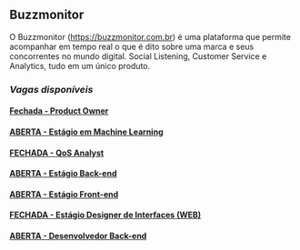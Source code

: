 ## Buzzmonitor
O Buzzmonitor (https://buzzmonitor.com.br) é uma plataforma que permite acompanhar em tempo real o que é dito sobre uma marca e seus concorrentes no mundo digital. Social Listening, Customer Service e Analytics, tudo em um único produto. 

### _Vagas disponíveis_
#### [Fechada - Product Owner](https://github.com/elifebr/buzz-hire/blob/master/product_owner.md) 
#### [ABERTA - Estágio em Machine Learning](https://github.com/elifebr/buzz-hire/blob/master/machine_learning_intern.md)
#### [FECHADA - QoS Analyst](https://github.com/elifebr/buzz-hire/blob/master/qos-anayst.md)
#### [ABERTA - Estágio Back-end](https://github.com/elifebr/buzz-hire/blob/master/java_backend_intern.md)
#### [ABERTA - Estágio Front-end](https://github.com/elifebr/buzz-hire/blob/master/front_end_intern.md)
#### [FECHADA - Estágio Designer de Interfaces (WEB)](https://github.com/elifebr/buzz-hire/blob/master/estagio-designer-interfaces-web.md)
#### [ABERTA - Desenvolvedor Back-end](https://github.com/elifebr/buzz-hire/blob/master/java_full_backend_developer.md)

